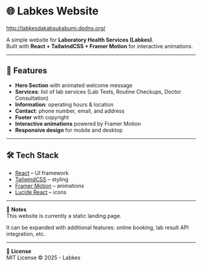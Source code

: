 # 🌐 Labkes Website

http://labkesdakabsukabumi.dpdns.org/

A simple website for **Laboratory Health Services (Labkes)**.  
Built with **React + TailwindCSS + Framer Motion** for interactive animations.

---

## 🚀 Features
- **Hero Section** with animated welcome message
- **Services**: list of lab services (Lab Tests, Routine Checkups, Doctor Consultation)
- **Information**: operating hours & location
- **Contact**: phone number, email, and address
- **Footer** with copyright
- **Interactive animations** powered by Framer Motion
- **Responsive design** for mobile and desktop

---

## 🛠️ Tech Stack
- [React](https://reactjs.org/) – UI framework
- [TailwindCSS](https://tailwindcss.com/) – styling
- [Framer Motion](https://www.framer.com/motion/) – animations
- [Lucide React](https://lucide.dev/) – icons

---

📌 **Notes**  
This website is currently a static landing page.  

It can be expanded with additional features: online booking, lab result API integration, etc.

---

📜 **License**  
MIT License © 2025 - Labkes
